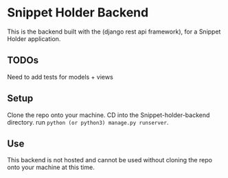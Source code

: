 # Snippet Holder Backend

This is the backend built with the (django rest api framework), for a Snippet Holder application.

## TODOs

Need to add tests for models + views

## Setup

Clone the repo onto your machine.
CD into the Snippet-holder-backend directory.
run `python (or python3) manage.py runserver`.

## Use

This backend is not hosted and cannot be used without cloning the repo onto your machine at this time.